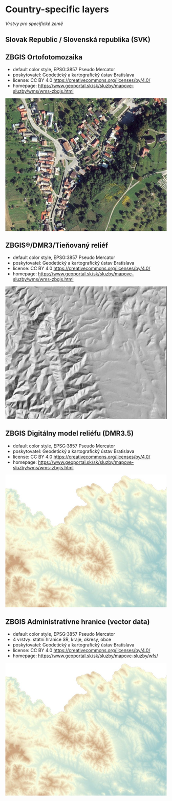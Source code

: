 # Country-specific layers

*Vrstvy pro specifické země*

## Slovak Republic / Slovenská republika (SVK)

## ZBGIS Ortofotomozaika
- default color style, EPSG:3857 Pseudo Mercator
- poskytovatel: Geodetický a kartografický ústav Bratislava
- license: CC BY 4.0 https://creativecommons.org/licenses/by/4.0/
- homepage: https://www.geoportal.sk/sk/sluzby/mapove-sluzby/wms/wms-zbgis.html
<img src="background_SVK_ZBGIS_Ortofotomozaika_EPSG3857.jpg" alt="ZBGIS Ortofotomozaika preview" width="600"/>

## ZBGIS®/DMR3/Tieňovaný reliéf
- default color style, EPSG:3857 Pseudo Mercator
- poskytovatel: Geodetický a kartografický ústav Bratislava
- license: CC BY 4.0 https://creativecommons.org/licenses/by/4.0/
- homepage: https://www.geoportal.sk/sk/sluzby/mapove-sluzby/wms/wms-zbgis.html
<img src="SVK_ZBGIS_DMR3_hillshade_EPSG3857.jpg" alt="ZBGIS®/DMR3/Tieňovaný reliéf preview" width="600"/>

## ZBGIS Digitálny model reliéfu (DMR3.5)
- default color style, EPSG:3857 Pseudo Mercator
- poskytovatel: Geodetický a kartografický ústav Bratislava
- license: CC BY 4.0 https://creativecommons.org/licenses/by/4.0/
- homepage: https://www.geoportal.sk/sk/sluzby/mapove-sluzby/wms/wms-zbgis.html
<img src="SVK_ZBGIS_DMR3_EPSG3857.jpg" alt="ZBGIS Digitálny model reliéfu (DMR3.5) preview" width="600"/>

## ZBGIS Administratívne hranice (vector data)
- default color style, EPSG:3857 Pseudo Mercator
- 4 vrstvy: státní hranice SR, kraje, okresy, obce
- poskytovatel: Geodetický a kartografický ústav Bratislava
- license: CC BY 4.0 https://creativecommons.org/licenses/by/4.0/
- homepage: https://www.geoportal.sk/sk/sluzby/mapove-sluzby/wfs/
<img src="SVK_ZBGIS_DMR3_EPSG3857.jpg" alt="ZBGIS Digitálny model reliéfu (DMR3.5) preview" width="600"/>
